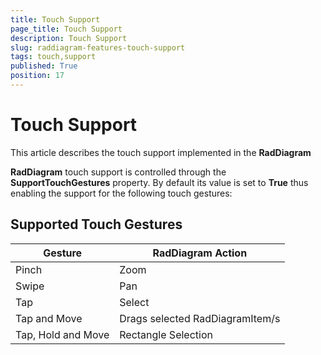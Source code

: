 ```yaml
---
title: Touch Support
page_title: Touch Support
description: Touch Support
slug: raddiagram-features-touch-support
tags: touch,support
published: True
position: 17
---
```


# Touch Support

This article describes the touch support implemented in the __RadDiagram__

__RadDiagram__ touch support is controlled through the __SupportTouchGestures__ property. By default its value is set to __True__ thus enabling the support for the following touch gestures:	

## Supported Touch Gestures

|Gesture|RadDiagram Action|
|-------|-----------------|
|Pinch|Zoom|
|Swipe|Pan|
|Tap|Select|
|Tap and Move|Drags selected RadDiagramItem/s|
|Tap, Hold and Move|Rectangle Selection|
